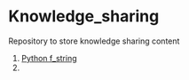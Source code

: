# Knowledge_sharing

Repository to store knowledge sharing content

 1. [Python f_string](https://github.com/jupihes/Knowledge_sharing/blob/main/on_f_string.md)
 2. 

